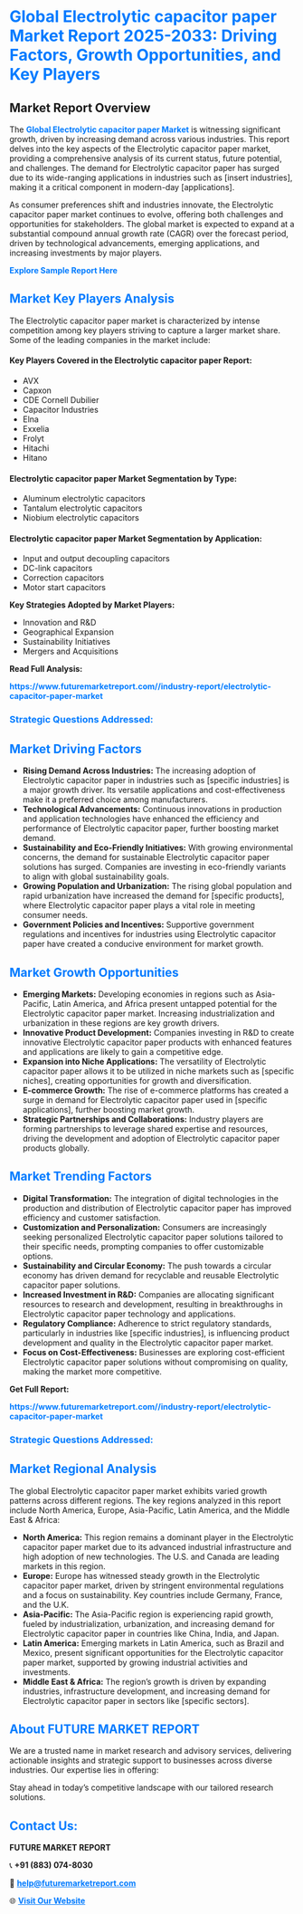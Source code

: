 <h1 style="color: #007BFF;">Global Electrolytic capacitor paper Market Report 2025-2033: Driving Factors, Growth Opportunities, and Key Players</h1>

<section id="overview">
<h2>Market Report Overview</h2>
<p>The <a href="https://www.futuremarketreport.com//industry-report/electrolytic-capacitor-paper-market" style="color: #007BFF; text-decoration: none;"><strong>Global Electrolytic capacitor paper Market</strong></a> is witnessing significant growth, driven by increasing demand across various industries. This report delves into the key aspects of the Electrolytic capacitor paper market, providing a comprehensive analysis of its current status, future potential, and challenges. The demand for Electrolytic capacitor paper has surged due to its wide-ranging applications in industries such as [insert industries], making it a critical component in modern-day [applications].</p>
<p>As consumer preferences shift and industries innovate, the Electrolytic capacitor paper market continues to evolve, offering both challenges and opportunities for stakeholders. The global market is expected to expand at a substantial compound annual growth rate (CAGR) over the forecast period, driven by technological advancements, emerging applications, and increasing investments by major players.</p>
</section>

<section id="overview">
<p><a href="https://www.futuremarketreport.com//request-sample/reportId=49918" style="color: #007BFF; text-decoration: none;"><strong>Explore Sample Report Here</strong></a></p>
</section>

<section id="key-players">
<h2 style="color: #007BFF;">Market Key Players Analysis</h2>
<p>The Electrolytic capacitor paper market is characterized by intense competition among key players striving to capture a larger market share. Some of the leading companies in the market include:</p>
<h4>Key Players Covered in the Electrolytic capacitor paper Report:</h4>
<ul><li>AVX</li><li>Capxon</li><li>CDE Cornell Dubilier</li><li>Capacitor Industries</li><li>Elna</li><li>Exxelia</li><li>Frolyt</li><li>Hitachi</li><li>Hitano</li></ul>
<h4>Electrolytic capacitor paper Market Segmentation by Type:</h4>
<ul><li>Aluminum electrolytic capacitors</li><li>Tantalum electrolytic capacitors</li><li>Niobium electrolytic capacitors</li></ul>

<h4>Electrolytic capacitor paper Market Segmentation by Application:</h4>
<ul><li>Input and output decoupling capacitors</li><li>DC-link capacitors</li><li>Correction capacitors</li><li>Motor start capacitors</li></ul>
<p><strong>Key Strategies Adopted by Market Players:</strong></p>
<ul>
<li>Innovation and R&D</li>
<li>Geographical Expansion</li>
<li>Sustainability Initiatives</li>
<li>Mergers and Acquisitions</li>
</ul>
</section>

<section>
<p><strong>Read Full Analysis: </strong></p><a href="https://www.futuremarketreport.com//industry-report/electrolytic-capacitor-paper-market" style="color: #007BFF; text-decoration: none;"><strong>https://www.futuremarketreport.com//industry-report/electrolytic-capacitor-paper-market</strong></a>
<h3 style="color: #007BFF;">Strategic Questions Addressed:</h3>
</section>

<section id="driving-factors">
<h2 style="color: #007BFF;">Market Driving Factors</h2>
<ul>
<li><strong>Rising Demand Across Industries:</strong> The increasing adoption of Electrolytic capacitor paper in industries such as [specific industries] is a major growth driver. Its versatile applications and cost-effectiveness make it a preferred choice among manufacturers.</li>
<li><strong>Technological Advancements:</strong> Continuous innovations in production and application technologies have enhanced the efficiency and performance of Electrolytic capacitor paper, further boosting market demand.</li>
<li><strong>Sustainability and Eco-Friendly Initiatives:</strong> With growing environmental concerns, the demand for sustainable Electrolytic capacitor paper solutions has surged. Companies are investing in eco-friendly variants to align with global sustainability goals.</li>
<li><strong>Growing Population and Urbanization:</strong> The rising global population and rapid urbanization have increased the demand for [specific products], where Electrolytic capacitor paper plays a vital role in meeting consumer needs.</li>
<li><strong>Government Policies and Incentives:</strong> Supportive government regulations and incentives for industries using Electrolytic capacitor paper have created a conducive environment for market growth.</li>
</ul>
</section>

<section id="growth-opportunities">
<h2 style="color: #007BFF;">Market Growth Opportunities</h2>
<ul>
<li><strong>Emerging Markets:</strong> Developing economies in regions such as Asia-Pacific, Latin America, and Africa present untapped potential for the Electrolytic capacitor paper market. Increasing industrialization and urbanization in these regions are key growth drivers.</li>
<li><strong>Innovative Product Development:</strong> Companies investing in R&D to create innovative Electrolytic capacitor paper products with enhanced features and applications are likely to gain a competitive edge.</li>
<li><strong>Expansion into Niche Applications:</strong> The versatility of Electrolytic capacitor paper allows it to be utilized in niche markets such as [specific niches], creating opportunities for growth and diversification.</li>
<li><strong>E-commerce Growth:</strong> The rise of e-commerce platforms has created a surge in demand for Electrolytic capacitor paper used in [specific applications], further boosting market growth.</li>
<li><strong>Strategic Partnerships and Collaborations:</strong> Industry players are forming partnerships to leverage shared expertise and resources, driving the development and adoption of Electrolytic capacitor paper products globally.</li>
</ul>
</section>

<section id="trending-factors">
<h2 style="color: #007BFF;">Market Trending Factors</h2>
<ul>
<li><strong>Digital Transformation:</strong> The integration of digital technologies in the production and distribution of Electrolytic capacitor paper has improved efficiency and customer satisfaction.</li>
<li><strong>Customization and Personalization:</strong> Consumers are increasingly seeking personalized Electrolytic capacitor paper solutions tailored to their specific needs, prompting companies to offer customizable options.</li>
<li><strong>Sustainability and Circular Economy:</strong> The push towards a circular economy has driven demand for recyclable and reusable Electrolytic capacitor paper solutions.</li>
<li><strong>Increased Investment in R&D:</strong> Companies are allocating significant resources to research and development, resulting in breakthroughs in Electrolytic capacitor paper technology and applications.</li>
<li><strong>Regulatory Compliance:</strong> Adherence to strict regulatory standards, particularly in industries like [specific industries], is influencing product development and quality in the Electrolytic capacitor paper market.</li>
<li><strong>Focus on Cost-Effectiveness:</strong> Businesses are exploring cost-efficient Electrolytic capacitor paper solutions without compromising on quality, making the market more competitive.</li>
</ul>
</section>

<section>
<p><strong>Get Full Report: </strong></p><a href="https://www.futuremarketreport.com//industry-report/electrolytic-capacitor-paper-market" style="color: #007BFF; text-decoration: none;"><strong>https://www.futuremarketreport.com//industry-report/electrolytic-capacitor-paper-market</strong></a>
<h3 style="color: #007BFF;">Strategic Questions Addressed:</h3>
</section>


<section id="regional-analysis">
<h2 style="color: #007BFF;">Market Regional Analysis</h2>
<p>The global Electrolytic capacitor paper market exhibits varied growth patterns across different regions. The key regions analyzed in this report include North America, Europe, Asia-Pacific, Latin America, and the Middle East & Africa:</p>
<ul>
<li><strong>North America:</strong> This region remains a dominant player in the Electrolytic capacitor paper market due to its advanced industrial infrastructure and high adoption of new technologies. The U.S. and Canada are leading markets in this region.</li>
<li><strong>Europe:</strong> Europe has witnessed steady growth in the Electrolytic capacitor paper market, driven by stringent environmental regulations and a focus on sustainability. Key countries include Germany, France, and the U.K.</li>
<li><strong>Asia-Pacific:</strong> The Asia-Pacific region is experiencing rapid growth, fueled by industrialization, urbanization, and increasing demand for Electrolytic capacitor paper in countries like China, India, and Japan.</li>
<li><strong>Latin America:</strong> Emerging markets in Latin America, such as Brazil and Mexico, present significant opportunities for the Electrolytic capacitor paper market, supported by growing industrial activities and investments.</li>
<li><strong>Middle East & Africa:</strong> The region’s growth is driven by expanding industries, infrastructure development, and increasing demand for Electrolytic capacitor paper in sectors like [specific sectors].</li>
</ul>
</section>

<footer>
<h2 style="color: #007BFF;">About FUTURE MARKET REPORT</h2>
<p>We are a trusted name in market research and advisory services, delivering actionable insights and strategic support to businesses across diverse industries. Our expertise lies in offering:</p>

<p>Stay ahead in today’s competitive landscape with our tailored research solutions.</p>

<h2 style="color: #007BFF;">Contact Us:</h2>
<p><strong>FUTURE MARKET REPORT</strong></p>
<p>📞 <strong>+91 (883) 074-8030</strong></p>
<p>📧 <strong><a href="mailto:help@futuremarketreport.com" style="color: #007BFF;">help@futuremarketreport.com</a></strong></p>
<p>🌐 <strong><a href="https://www.futuremarketreport.com/" style="color: #007BFF;">Visit Our Website</a></strong></p>
</footer>
